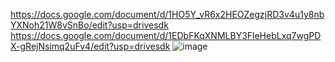 https://docs.google.com/document/d/1HO5Y_vR6x2HEOZegzjRD3v4u1y8nbYXNoh21W8vSnBo/edit?usp=drivesdk
https://docs.google.com/document/d/1EDbFKqXNMLBY3FleHebLxq7wgPDX-gRejNsimq2uFv4/edit?usp=drivesdk
![image](https://user-images.githubusercontent.com/113089548/212539320-3e0a9004-7eef-4659-8918-c017a4e5e0a1.png)
